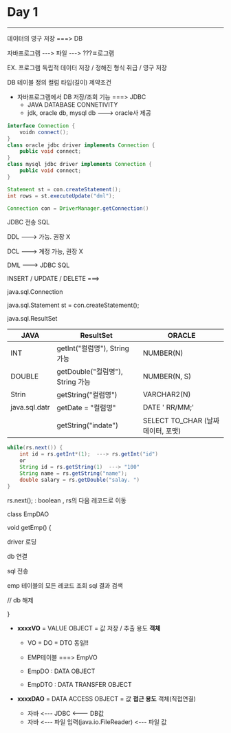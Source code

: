 # Day 1



---

데이터의 영구 저장  ===> DB

자바프로그램 ---> 파일 ---> ???ㅍ로그램

 EX. 프로그램 독립적 데이터 저장 / 정해진 형식 취급 / 영구 저장

DB 테이블 정의 컬럼 타입(길이) 제약조건







- 자바프로그램에서 DB 저장/조회 기능 ===> JDBC
  - JAVA DATABASE CONNETIVITY 
  - jdk, oracle db, mysql db  ---> oracle사 제공   

```java
interface Connection {
    voidn connect();
}
class oracle jdbc driver implements Connection {
    public void connect;
}
class mysql jdbc driver implements Connection {
    public void connect;
}
```





```java
Statement st = con.createStatement();
int rows = st.executeUpdate("dml");
```



```java
Connection con = DriverManager.getConnection()
```

JDBC 전송 SQL

DDL  ---> 가능. 권장 X

DCL  ---> 계정 가능, 권장 X

DML  ---> JDBC SQL



INSERT / UPDATE / DELETE  ===> 







java.sql.Connection

java.sql.Statement st = con.createStatement();

java.sql.ResultSet



| JAVA          | ResultSet                        | ORACLE                            |
| ------------- | -------------------------------- | --------------------------------- |
| INT           | getInt("컬럼명"), String 가능    | NUMBER(N)                         |
| DOUBLE        | getDouble("컬럼명"), String 가능 | NUMBER(N, S)                      |
| Strin         | getString("컬럼명")              | VARCHAR2(N)                       |
| java.sql.datr | getDate = "컬럼명"               | DATE ' RR/MM;'                    |
|               | getString("indate")              | SELECT TO_CHAR (날짜데이터, 포맷) |



```java
while(rs.next()) {
    int id = rs.getInt*(1);  ---> rs.getInt("id")
    or
    String id = rs.getString(1)  ---> "100"
    String name = rs.getString("name");
    double salary = rs.getDouble("salay. ")
}
```



rs.next();  : boolean , rs의 다음 레코드로 이동





class EmpDAO

void getEmp() {

driver 로딩

db 연결

sql 전송

emp 테이블의 모든 레코드 조회 sql 결과 검색

// db 해제

}





- **xxxxVO** = VALUE OBJECT = 값 저장 / 추출 용도 **객체**

  - VO = DO = DTO 동일!!

  - EMP테이블  ===> EmpVO
  - EmpDO : DATA OBJECT
  - EmpDTO : DATA TRANSFER OBJECT

- **xxxxDAO** = DATA ACCESS OBJECT = 값 **접근 용도** 객체(직접연결)

  - 자바 <---  JDBC <---  DB값
  - 자바 <---  파일 입력(java.io.FileReader) <---  파일 값









